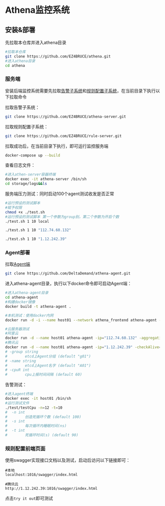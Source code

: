 # Athena监控系统



## 安装&部署

先拉取本仓库并进入athena目录

```bash
#拉取本仓库
git clone https://github.com/EZ4BRUCE/athena.git
#进入athena目录
cd athena
```



### 服务端

安装后端监控系统需要先拉取[告警子系统](https://github.com/EZ4BRUCE/athena-server)和[规则配置子系统](https://github.com/EZ4BRUCE/rule-server)，在当前目录下执行以下拉取命令

拉取告警子系统：

```bash
git clone https://github.com/EZ4BRUCE/athena-server.git
```

拉取规则配置子系统：

```bash
git clone https://github.com/EZ4BRUCE/rule-server.git
```

拉取成功后，在当前目录下执行，即可运行监控服务端

```bash
docker-compose up --build
```

查看日志文件：

```bash
#进入athen-server容器终端
docker exec -it athena-server /bin/sh
cd storage/logs&&ls
```

服务端压力测试：同时启动100个agent测试收发是否正常

```bash
#运行预设的测试脚本
#赋予权限
chmod +x ./test.sh
#运行预设的测试脚本 第一个参数为group别，第二个参数为开启个数
./test.sh 1 10 local

./test.sh 1 10 "112.74.60.132"

./test.sh 1 10 "1.12.242.39"
```





### Agent部署

拉取[Agent端](https://github.com/DeltaDemand/athena-agent)

```bash
git clone https://github.com/DeltaDemand/athena-agent.git
```

进入athena-agent目录，执行以下docker命令即可启动Agent端：

```bash
#进入athena-agent目录
cd athena-agent
#构建docker镜像
docker build -t athena-agent .

#本机测试：使用docker内网
docker run -d -i --name host01 --network athena_frontend athena-agent -aggregationTime=5 -checkAlive=30 -cpuR=10 -memR=10 -diskR=10 -cpu_memR=10 -group=group01 -name=agent01

#云服务器测试
#阿里云
docker run -d --name host01 athena-agent -ip="112.74.60.132" -aggregationTime=5 -checkAlive=30 -cpuR=10 -memR=10 -diskR=10 -cpu_memR=10 -group=group01 -name=agent01
#腾讯云
docker run -d --name host01 athena-agent -ip="1.12.242.39" -checkAlive=30 -cpuR=10 -memR=10 -diskR=10 -cpu_memR=10 -group=group01 -name=agent01
# -group string
#        etcd上Agent分组 (default "g01")
# -name string
#        etcd上Agent名字 (default "A01")
# -cpuR int
#        cpu上报时间间隔 (default 60)
```

告警测试：

```bash
#进入agent终端
docker exec -it host01 /bin/sh
#运行测试文件
./test/testCpu -n=12 -t=10
#  -n int
#        创造死循环个数 (default 100)
#  -s int
#        每次循环内睡眠时间(ns)
#  -t int
#        死循环时间(s) (default 90)
```





### 规则配置前端页面

使用swagger实现接口文档以及测试，启动后访问以下链接即可：

```
#本地
localhost:1016/swagger/index.html

#腾讯云
http://1.12.242.39:1016/swagger/index.html
```

点击`try it out`即可测试
